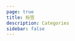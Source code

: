 ```yaml
---
page: true
title: 标签
description: Categories
sidebar: false
---
```


<script setup>
import Categories from "../.vitepress/theme/components/Categories.vue";
</script>

<Categories/>
